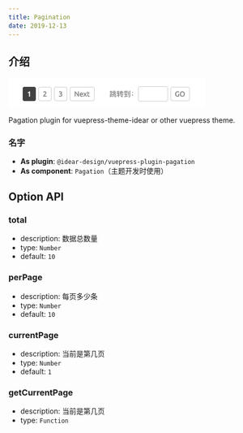 ```yaml
---
title: Pagination
date: 2019-12-13
---
```


## 介绍

![demo.png](./images/pagation.png)

Pagation plugin for vuepress-theme-idear or other vuepress theme.

### 名字

- **As plugin**: `@idear-design/vuepress-plugin-pagation`
- **As component**: `Pagation`（主题开发时使用）

## Option API

### total

- description: 数据总数量
- type: `Number`
- default: `10`

### perPage

- description: 每页多少条
- type: `Number`
- default: `10`

### currentPage

- description: 当前是第几页
- type: `Number`
- default: `1`

### getCurrentPage

- description: 当前是第几页
- type: `Function`